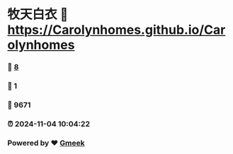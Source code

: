 # 牧天白衣 :link: https://Carolynhomes.github.io/Carolynhomes 
### :page_facing_up: [8](https://Carolynhomes.github.io/Carolynhomes/tag.html) 
### :speech_balloon: 1 
### :hibiscus: 9671 
### :alarm_clock: 2024-11-04 10:04:22 
### Powered by :heart: [Gmeek](https://github.com/Meekdai/Gmeek)
